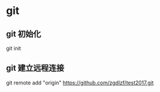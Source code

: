 # git 
## git 初始化
git init
## git 建立远程连接
git remote add "origin"  https://github.com/zgdlzf/test2017.git
